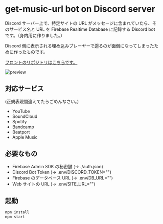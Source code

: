 # get-music-url bot on Discord server

Discord サーバー上で、特定サイトの URL がメッセージに含まれていたら、そのサービス名と URL を Firebase Realtime Database に記録する Discord bot です。（身内用に作りました。）

Discord 側に表示される埋め込みプレーヤーで遡るのが面倒になってしまったために作ったものです。

[フロントのリポジトリはこちらです。](https://github.com/tsuen4/music-list-on-discord-server)

![preview](https://i.imgur.com/eRNCxpS.gif)

## 対応サービス

(正規表現間違えてたらごめんなさい。)

- YouTube
- SoundCloud
- Spotify
- Bandcamp
- Beatport
- Apple Music

## 必要なもの

- Firebase Admin SDK の秘密鍵 (-> ./auth.json)
- Discord Bot Token (-> .env/DISCORD_TOKEN="")
- Firebase のデータベース URL (-> .env/DB_URL="")
- Web サイトの URL (-> .env/SITE_URL="")

## 起動

```bash
npm install
npm start
```

